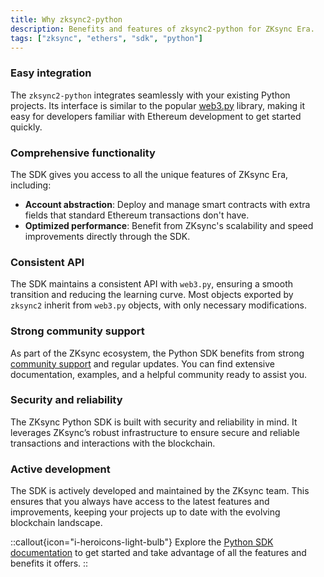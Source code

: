 ```yaml
---
title: Why zksync2-python
description: Benefits and features of zksync2-python for ZKsync Era.
tags: ["zksync", "ethers", "sdk", "python"]
---
```


### Easy integration

The `zksync2-python` integrates seamlessly with your existing Python projects. Its interface is similar to the
popular [web3.py](https://web3py.readthedocs.io/en/latest/index.html) library, making it easy for developers
familiar with Ethereum development to get started quickly.

### Comprehensive functionality

The SDK gives you access to all the unique features of ZKsync Era, including:

- **Account abstraction**: Deploy and manage smart contracts with extra fields that standard Ethereum transactions
don't have.
- **Optimized performance**: Benefit from ZKsync's scalability and speed improvements directly through the SDK.

### Consistent API

The SDK maintains a consistent API with `web3.py`, ensuring a smooth transition and reducing the learning curve. Most
objects exported by `zksync2` inherit from `web3.py` objects, with only necessary modifications.

### Strong community support

As part of the ZKsync ecosystem, the Python SDK benefits from strong [community support](https://join.zksync.dev/)
and regular updates. You can
find extensive documentation, examples, and a helpful community ready to assist you.

### Security and reliability

The ZKsync Python SDK is built with security and reliability in mind. It leverages ZKsync’s robust infrastructure to
ensure secure and reliable transactions and interactions with the blockchain.

### Active development

The SDK is actively developed and maintained by the ZKsync team. This ensures that you always have access to the
latest features and improvements, keeping your projects up to date with the evolving blockchain landscape.

::callout{icon="i-heroicons-light-bulb"}
Explore the [Python SDK documentation](/sdk/python/guides/getting-started) to get started and take advantage of all the
features and benefits it offers.
::
